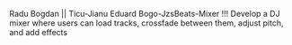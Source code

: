 Radu Bogdan || Ticu-Jianu Eduard 
Bogo-JzsBeats-Mixer !!! 
Develop a DJ mixer where users can load tracks, crossfade between them, adjust pitch, and add effects
